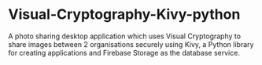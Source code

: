# Visual-Cryptography-Kivy-python

A photo sharing desktop application which uses Visual Cryptography to share images between 2 organisations securely using Kivy, a Python library for creating applications and Firebase Storage as the database service.
